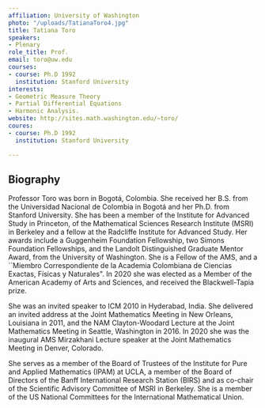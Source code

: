 ```yaml
---
affiliation: University of Washington
photo: "/uploads/TatianaToro4.jpg"
title: Tatiana Toro
speakers:
- Plenary
role_title: Prof.
email: toro@uw.edu
courses:
- course: Ph.D 1992
  institution: Stanford University
interests:
- Geometric Measure Theory
- Partial Differential Equations
- Harmonic Analysis.
website: http://sites.math.washington.edu/~toro/
coures:
- course: Ph.D 1992
  institution: Stanford University

---
```

## Biography
Professor Toro was born in Bogotá, Colombia. She received her
B.S. from the Universidad Nacional de Colombia in Bogotá and her Ph.D. from
Stanford University. She has been a member of the Institute for Advanced Study
in Princeton, of the Mathematical Sciences Research Institute (MSRI) in Berkeley
and a fellow at the Radcliffe Institute for Advanced Study. Her awards include a
Guggenheim Foundation Fellowship, two Simons Foundation Fellowships, and the
Landolt Distinguished Graduate Mentor Award, from the University of Washington.
She is a Fellow of the AMS, and a ``Miembro Correspondiente de la Academia
Colombiana de Ciencias Exactas, Físicas y Naturales". In 2020 she was elected
as a Member of the American Academy of Arts and Sciences, and received the
Blackwell-Tapia prize.

She was an invited speaker to ICM 2010 in Hyderabad, India. She delivered an
invited address at the Joint Mathematics Meeting in New Orleans, Louisiana in
2011, and the NAM Clayton-Woodard Lecture at the Joint Mathematics Meeting in
Seattle, Washington in 2016. In 2020 she was the inaugural  AMS Mirzakhani
Lecture speaker at the Joint Mathematics Meeting in Denver, Colorado.

She serves as a member of the Board of Trustees of the Institute for Pure and
Applied Mathematics (IPAM) at UCLA, a member of the Board of Directors of the
Banff International Research Station (BIRS) and as co-chair of the Scientific
Advisory Committee of MSRI in Berkeley. She is a member of the US National
Committees for the International Mathematical Union.